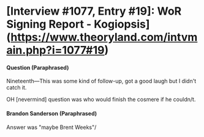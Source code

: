# [Interview #1077, Entry #19]: WoR Signing Report - Kogiopsis](https://www.theoryland.com/intvmain.php?i=1077#19)

#### Question (Paraphrased)

Nineteenth—This was some kind of follow-up, got a good laugh but I didn't catch it.

OH [nevermind] question was who would finish the cosmere if he couldn/t.

#### Brandon Sanderson (Paraphrased)

Answer was "maybe Brent Weeks"/

